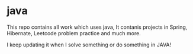 # java
This repo contains all work which uses java, It contanis projects in Spring, Hibernate, Leetcode problem practice and much more.

I keep updating it when I solve something or do something in JAVA!
